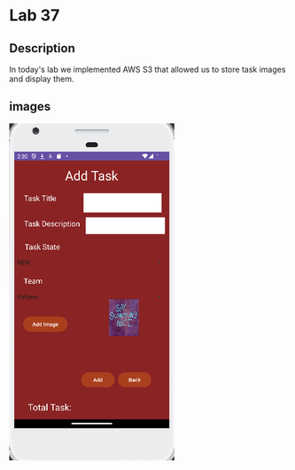 # Lab 37

## Description

In today's lab we implemented AWS S3 that allowed us to store task images and display them.

## images

![AddImage](/screenshots/AddImage.png)


